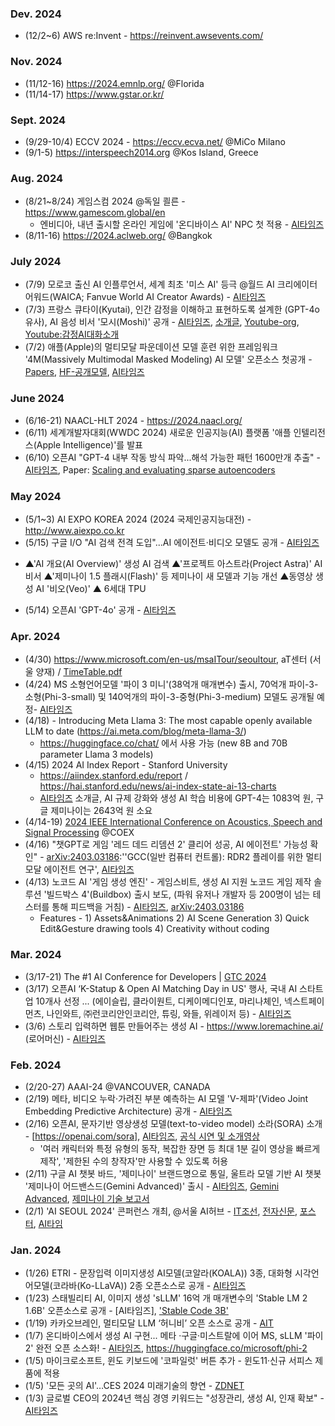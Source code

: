 ### Dev. 2024 
* (12/2~6) AWS re:Invent - https://reinvent.awsevents.com/
  
### Nov. 2024 
* (11/12-16) https://2024.emnlp.org/ @Florida
* (11/14-17) https://www.gstar.or.kr/ 

### Sept. 2024
* (9/29-10/4) ECCV 2024 - https://eccv.ecva.net/ @MiCo Milano
* (9/1-5) https://interspeech2014.org @Kos Island, Greece

### Aug. 2024
* (8/21~8/24) 게임스컴 2024 @독일 쾰른 - https://www.gamescom.global/en  
  - 엔비디아, 내년 출시할 온라인 게임에 '온디바이스 AI' NPC 첫 적용 - [AI타임즈](https://www.aitimes.com/news/articleView.html?idxno=162675)
* (8/11-16) https://2024.aclweb.org/ @Bangkok

### July 2024 
* (7/9) 모로코 출신 AI 인플루언서, 세계 최초 '미스 AI' 등극 @월드 AI 크리에이터 어워드(WAICA; Fanvue World AI Creator Awards) - [AI타임즈](https://www.aitimes.kr/news/articleView.html?idxno=31617)
* (7/3) 프랑스 큐타이(Kyutai), 인간 감정을 이해하고 표현하도록 설계한 (GPT-4o 유사), AI 음성 비서 '모시(Moshi)' 공개 - [AI타임즈](https://www.aitimes.com/news/articleView.html?idxno=161307), [소개글](https://slashpage.com/learntoday/d367nxm34wkzv2j98pv1), [Youtube-org](https://www.youtube.com/live/hm2IJSKcYvo?si=UjGW3A74v-g4RnRa), [Youtube:감정AI대화소개](https://www.youtube.com/watch?v=CoycMbG4lMk&t=2s)
* (7/2) 애플(Apple)의 멀티모달 파운데이션 모델 훈련 위한 프레임워크 '4M(Massively Multimodal Masked Modeling) AI 모델' 오픈소스 첫공개 - [Papers](https://arxiv.org/pdf/2406.09406), [HF-공개모델](https://huggingface.co/EPFL-VILAB/4M-21_XL), [AI타임즈](https://www.aitimes.kr/news/articleView.html?idxno=31555)


### June 2024
* (6/16-21) NAACL-HLT 2024 - https://2024.naacl.org/
* (6/11) 세계개발자대회(WWDC 2024) 새로운 인공지능(AI) 플랫폼 '애플 인텔리전스(Apple Intelligence)'를 발표
* (6/10) 오픈AI "GPT-4 내부 작동 방식 파악...해석 가능한 패턴 1600만개 추출" - [AI타임즈](https://www.aitimes.com/news/articleView.html?idxno=160442), Paper: [Scaling and evaluating sparse autoencoders](https://cdn.openai.com/papers/sparse-autoencoders.pdf)
  
### May 2024
* (5/1~3) AI EXPO KOREA 2024 (2024 국제인공지능대전) - http://www.aiexpo.co.kr
* (5/15) 구글 I/O "AI 검색 전격 도입"...AI 에이전트·비디오 모델도 공개 - [AI타임즈](https://www.aitimes.com/news/articleView.html?idxno=159673)
 - ▲'AI 개요(AI Overview)' 생성 AI 검색 ▲'프로젝트 아스트라(Project Astra)' AI 비서 ▲'제미나이 1.5 플래시(Flash)' 등 제미나이 새 모델과 기능 개선 ▲동영상 생성 AI '비오(Veo)' ▲ 6세대 TPU
* (5/14) 오픈AI 'GPT-4o' 공개 - [AI타임즈](https://www.aitimes.com/news/articleView.html?idxno=159920)
  
### Apr. 2024
* (4/30) https://www.microsoft.com/en-us/msaITour/seoultour, aT센터 (서울 양재) / [TimeTable.pdf](https://www.microsoft.com/en-us/MSAITour/Assets/Microsoft_AI_Tour_Seoul_Timetable_KOREAN.pdf)
* (4/24) MS 소형언어모델 '파이 3 미니'(38억개 매개변수) 출시, 70억개 파이-3-소형(Phi-3-small) 및 140억개의 파이-3-중형(Phi-3-medium) 모델도 공개될 예정- [AI타임즈](https://www.aitimes.kr/news/articleView.html?idxno=30993)
* (4/18) - Introducing Meta Llama 3: The most capable openly available LLM to date (https://ai.meta.com/blog/meta-llama-3/)
  - https://huggingface.co/chat/ 에서 사용 가능 (new 8B and 70B parameter Llama 3 models)
* (4/15) 2024 AI Index Report - Stanford University
  - https://aiindex.stanford.edu/report / https://hai.stanford.edu/news/ai-index-state-ai-13-charts
  - [AI타임즈](https://www.aitimes.kr/news/articleView.html?idxno=30914) 소개글, AI 규제 강화와 생성 AI 학습 비용에 GPT-4는 1083억 원, 구글 제미나이는 2643억 원 소요
* (4/14-19) [2024 IEEE International Conference on Acoustics, Speech and Signal Processing](https://2024.ieeeicassp.org/) @COEX 
* (4/16) "챗GPT로 게임 '레드 데드 리뎀션 2' 클리어 성공, AI 에이전트' 가능성 확인" - [arXiv:2403.03186](https://arxiv.org/pdf/2403.03186.pdf):''GCC(일반 컴퓨터 컨트롤): RDR2 플레이를 위한 멀티모달 에이전트 연구', [AI타임즈](https://www.aitimes.com/news/articleView.html?idxno=158836)
* (4/13) 노코드 AI '게임 생성 엔진' - 게임스비트, 생성 AI 지원 노코드 게임 제작 솔루션 '빌드박스 4'(Buildbox) 출시 보도, (파워 유저나 개발자 등 200명이 넘는 테스터를 통해 피드백을 거침) - [AI타임즈](https://www.aitimes.com/news/articleView.html?idxno=158778), [arXiv:2403.03186](https://arxiv.org/pdf/2403.03186.pdf)
  - Features - 1) Assets&Animations 2) AI Scene Generation 3) Quick Edit&Gesture drawing tools 4) Creativity without coding 

  
### Mar. 2024
* (3/17-21) The #1 AI Conference for Developers | [GTC 2024](https://www.nvidia.com/gtc/)
* (3/17) 오픈AI ‘K-Statup & Open AI Matching Day in US' 행사, 국내 AI 스타트업 10개사 선정 ... (에이슬립, 클라이원트, 디케이메디인포, 마리나체인, 넥스트페이먼츠, 나인와트, ㈜런코리안인코리안, 튜링, 와들, 위레이저 등) - [AI타임즈](https://www.aitimes.kr/news/articleView.html?idxno=30636)
* (3/6) 스토리 입력하면 웹툰 만들어주는 생성 AI - https://www.loremachine.ai/ (로어머신) - [AI타임즈](https://www.aitimes.com/news/articleView.html?idxno=157726)

### Feb. 2024
* (2/20-27) AAAI-24 @VANCOUVER, CANADA 
* (2/19) 메타, 비디오 누락·가려진 부분 예측하는 AI 모델 'V-제파'(Video Joint Embedding Predictive Architecture) 공개 - [AI타임즈](https://www.aitimes.com/news/articleView.html?idxno=157290)
* (2/16) 오픈AI, 문자기반 영상생성 모델(text-to-video model) 소라(SORA) 소개 - [https://openai.com/sora], [AI타임즈](https://www.aitimes.com/news/articleView.html?idxno=157244), [공식 시연 및 소개영상](https://youtu.be/HK6y8DAPN_0)
  - '여러 캐릭터와 특정 유형의 동작, 복잡한 장면 등 최대 1분 길이 영상을 빠르게 제작', '제한된 수의 창작자'만 사용할 수 있도록 허용
* (2/11) 구글 AI 챗봇 바드, '제미나이' 브랜드명으로 통일, 울트라 모델 기반 AI 챗봇 '제미나이 어드밴스드(Gemini Advanced)' 출시 - [AI타임즈](https://www.aitimes.kr/news/articleView.html?idxno=30295), [Gemini Advanced](https://gemini.google.com/advanced?utm_source=gemini), [제미나이 기술 보고서](https://storage.googleapis.com/deepmind-media/gemini/gemini_1_report.pdf)
* (2/1) 'AI SEOUL 2024' 콘퍼런스 개최, @서울 AI허브 - [IT조선](https://it.chosun.com/news/articleView.html?idxno=2023092109548), [전자신문](https://www.etnews.com/20240123000154), [포스터](https://img.etnews.com/news/article/2024/01/23/news-p.v1.20240123.1a8cb310a0e7464884d27d89eedc0571_P1.jpg), [AI타임](https://www.aitimes.com/news/articleView.html?idxno=156893)

### Jan. 2024
* (1/26) ETRI - 문장입력 이미지생성 AI모델(코알라(KOALA)) 3종, 대화형 시각언어모델(코라바(Ko-LLaVA)) 2종 오픈소스로 공개 - [AI타임즈](https://www.aitimes.kr/news/articleView.html?idxno=30153)
* (1/23) 스태빌리티 AI, 이미지 생성 'sLLM' 16억 개 매개변수의 'Stable LM 2 1.6B' 오픈소스로 공개 - [AI타임즈], ['Stable Code 3B'](https://huggingface.co/stabilityai/stable-code-3b)
* (1/19) 카카오브레인, 멀티모달 LLM ‘허니비’ 오픈 소스로 공개 - [AIT](https://www.aitimes.kr/news/articleView.html?idxno=30075)
* (1/7) 온디바이스에서 생성 AI 구현... 메타 ·구글·미스트랄에 이어 MS, sLLM '파이 2' 완전 오픈 소스화! - [AI타임즈](https://www.aitimes.kr/news/articleView.html?idxno=29937), https://huggingface.co/microsoft/phi-2
* (1/5) 마이크로소프트, 윈도 키보드에 '코파일럿' 버튼 추가 - 윈도11·신규 서피스 제품에 적용
* (1/5) '모든 곳의 AI'…CES 2024 미래기술의 향연 - [ZDNET](https://zdnet.co.kr/view/?no=20240105145726)
* (1/3) 글로벌 CEO의 2024년 핵심 경영 키워드는 "성장관리, 생성 AI, 인재 확보" - [AI타임즈](https://www.aitimes.kr/news/articleView.html?idxno=29900)
